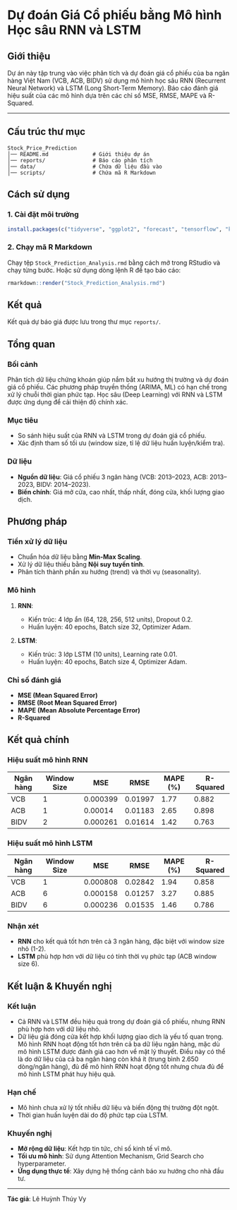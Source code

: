 # Dự đoán Giá Cổ phiếu bằng Mô hình Học sâu RNN và LSTM

## Giới thiệu
Dự án này tập trung vào việc phân tích và dự đoán giá cổ phiếu của ba ngân hàng Việt Nam (VCB, ACB, BIDV) sử dụng mô hình học sâu RNN (Recurrent Neural Network) và LSTM (Long Short-Term Memory). Báo cáo đánh giá hiệu suất của các mô hình dựa trên các chỉ số MSE, RMSE, MAPE và R-Squared.

---

## Cấu trúc thư mục
```plaintext
Stock_Price_Prediction
│── README.md              # Giới thiệu dự án
│── reports/               # Báo cáo phân tích
│── data/                  # Chứa dữ liệu đầu vào
│── scripts/               # Chứa mã R Markdown
```

## Cách sử dụng
### 1. Cài đặt môi trường
```r
install.packages(c("tidyverse", "ggplot2", "forecast", "tensorflow", "keras"))
```

### 2. Chạy mã R Markdown
Chạy tệp `Stock_Prediction_Analysis.rmd` bằng cách mở trong RStudio và chạy từng bước.
Hoặc sử dụng dòng lệnh R để tạo báo cáo:
```r
rmarkdown::render("Stock_Prediction_Analysis.rmd")
```

## Kết quả
Kết quả dự báo giá được lưu trong thư mục `reports/`.

## Tổng quan

### Bối cảnh
Phân tích dữ liệu chứng khoán giúp nắm bắt xu hướng thị trường và dự đoán giá cổ phiếu. Các phương pháp truyền thống (ARIMA, ML) có hạn chế trong xử lý chuỗi thời gian phức tạp. Học sâu (Deep Learning) với RNN và LSTM được ứng dụng để cải thiện độ chính xác.

### Mục tiêu
- So sánh hiệu suất của RNN và LSTM trong dự đoán giá cổ phiếu.
- Xác định tham số tối ưu (window size, tỉ lệ dữ liệu huấn luyện/kiểm tra).

### Dữ liệu
- **Nguồn dữ liệu**: Giá cổ phiếu 3 ngân hàng (VCB: 2013–2023, ACB: 2013–2023, BIDV: 2014–2023).
- **Biến chính**: Giá mở cửa, cao nhất, thấp nhất, đóng cửa, khối lượng giao dịch.

## Phương pháp

### Tiền xử lý dữ liệu
- Chuẩn hóa dữ liệu bằng **Min-Max Scaling**.
- Xử lý dữ liệu thiếu bằng **Nội suy tuyến tính**.
- Phân tích thành phần xu hướng (trend) và thời vụ (seasonality).

### Mô hình
1. **RNN**:
   - Kiến trúc: 4 lớp ẩn (64, 128, 256, 512 units), Dropout 0.2.
   - Huấn luyện: 40 epochs, Batch size 32, Optimizer Adam.

2. **LSTM**:
   - Kiến trúc: 3 lớp LSTM (10 units), Learning rate 0.01.
   - Huấn luyện: 40 epochs, Batch size 4, Optimizer Adam.

### Chỉ số đánh giá
- **MSE (Mean Squared Error)**
- **RMSE (Root Mean Squared Error)**
- **MAPE (Mean Absolute Percentage Error)**
- **R-Squared**

## Kết quả chính

### Hiệu suất mô hình RNN
| Ngân hàng | Window Size | MSE       | RMSE     | MAPE (%) | R-Squared |
|-----------|-------------|-----------|----------|----------|-----------|
| VCB       | 1           | 0.000399  | 0.01997  | 1.77     | 0.882     |
| ACB       | 1           | 0.00014   | 0.01183  | 2.65     | 0.898     |
| BIDV      | 2           | 0.000261  | 0.01614  | 1.42     | 0.763     |

### Hiệu suất mô hình LSTM
| Ngân hàng | Window Size | MSE       | RMSE     | MAPE (%) | R-Squared |
|-----------|-------------|-----------|----------|----------|-----------|
| VCB       | 1           | 0.000808  | 0.02842  | 1.94     | 0.858     |
| ACB       | 6           | 0.000158  | 0.01257  | 3.27     | 0.885     |
| BIDV      | 6           | 0.000236  | 0.01535  | 1.46     | 0.786     |

### Nhận xét
- **RNN** cho kết quả tốt hơn trên cả 3 ngân hàng, đặc biệt với window size nhỏ (1-2).
- **LSTM** phù hợp hơn với dữ liệu có tính thời vụ phức tạp (ACB window size 6).

## Kết luận & Khuyến nghị

### Kết luận
- Cả RNN và LSTM đều hiệu quả trong dự đoán giá cổ phiếu, nhưng RNN phù hợp hơn với dữ liệu nhỏ.
- Dữ liệu giá đóng cửa kết hợp khối lượng giao dịch là yếu tố quan trọng.
Mô hình RNN hoạt động tốt hơn trên cả ba dữ liệu ngân hàng, mặc dù mô hình LSTM được đánh giá cao hơn về mặt lý thuyết. Điều này có thể là do dữ liệu của cả ba ngân hàng còn khá ít (trung bình 2.650 dòng/ngân hàng), đủ để mô hình RNN hoạt động tốt nhưng chưa đủ để mô hình LSTM phát huy hiệu quả.

### Hạn chế
- Mô hình chưa xử lý tốt nhiễu dữ liệu và biến động thị trường đột ngột.
- Thời gian huấn luyện dài do độ phức tạp của LSTM.

### Khuyến nghị
- **Mở rộng dữ liệu**: Kết hợp tin tức, chỉ số kinh tế vĩ mô.
- **Tối ưu mô hình**: Sử dụng Attention Mechanism, Grid Search cho hyperparameter.
- **Ứng dụng thực tế**: Xây dựng hệ thống cảnh báo xu hướng cho nhà đầu tư.

---

**Tác giả**: Lê Huỳnh Thúy Vy
